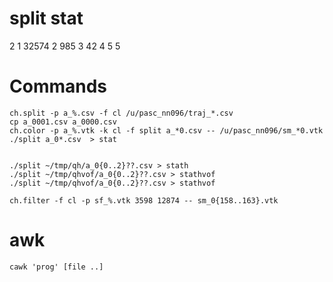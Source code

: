 # split stat
  2 1
  32574 2
    985 3
     42 4
      5 5

# Commands

    ch.split -p a_%.csv -f cl /u/pasc_nn096/traj_*.csv
    cp a_0001.csv a_0000.csv
    ch.color -p a_%.vtk -k cl -f split a_*0.csv -- /u/pasc_nn096/sm_*0.vtk
    ./split a_0*.csv  > stat


    ./split ~/tmp/qh/a_0{0..2}??.csv > stath
    ./split ~/tmp/qhvof/a_0{0..2}??.csv > stathvof
    ./split ~/tmp/qhvof/a_0{0..2}??.csv > stathvof

    ch.filter -f cl -p sf_%.vtk 3598 12874 -- sm_0{158..163}.vtk

# awk

    cawk 'prog' [file ..]
